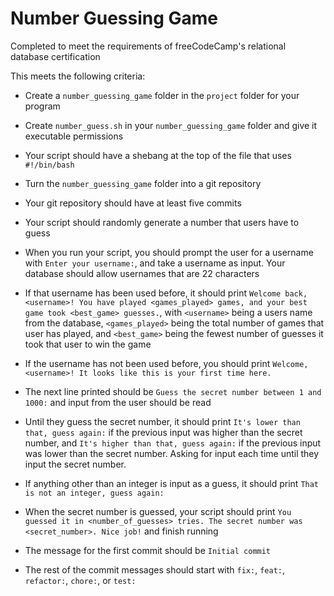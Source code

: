 # Number Guessing Game
Completed to meet the requirements of freeCodeCamp's relational database certification

This meets the following criteria:
-   Create a  `number_guessing_game`  folder in the  `project`  folder for your program
    
-   Create  `number_guess.sh`  in your  `number_guessing_game`  folder and give it executable permissions
    
-   Your script should have a shebang at the top of the file that uses  `#!/bin/bash`
    
-   Turn the  `number_guessing_game`  folder into a git repository
    
-   Your git repository should have at least five commits
    
-   Your script should randomly generate a number that users have to guess
    
-   When you run your script, you should prompt the user for a username with  `Enter your username:`, and take a username as input. Your database should allow usernames that are 22 characters
    
-   If that username has been used before, it should print  `Welcome back, <username>! You have played <games_played> games, and your best game took <best_game> guesses.`, with  `<username>`  being a users name from the database,  `<games_played>`  being the total number of games that user has played, and  `<best_game>`  being the fewest number of guesses it took that user to win the game
    
-   If the username has not been used before, you should print  `Welcome, <username>! It looks like this is your first time here.`
    
-   The next line printed should be  `Guess the secret number between 1 and 1000:`  and input from the user should be read
    
-   Until they guess the secret number, it should print  `It's lower than that, guess again:`  if the previous input was higher than the secret number, and  `It's higher than that, guess again:`  if the previous input was lower than the secret number. Asking for input each time until they input the secret number.
    
-   If anything other than an integer is input as a guess, it should print  `That is not an integer, guess again:`
    
-   When the secret number is guessed, your script should print  `You guessed it in <number_of_guesses> tries. The secret number was <secret_number>. Nice job!`  and finish running
    
-   The message for the first commit should be  `Initial commit`
    
-   The rest of the commit messages should start with  `fix:`,  `feat:`,  `refactor:`,  `chore:`, or  `test:`
